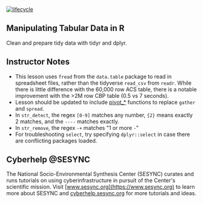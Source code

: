 [![lifecycle](https://img.shields.io/badge/lifecycle-stable-brightgreen.svg)](https://github.com/SESYNC-ci/sesync-ci.github.io/blob/master/lesson/lesson-lifecycle.md#stable)

## Manipulating Tabular Data in R

Clean and prepare tidy data with tidyr and dplyr. 

## Instructor Notes

* This lesson uses `fread` from the `data.table` package to read in 
spreadsheet files, rather than the tidyverse `read_csv` from `readr`. 
While there is little difference with the 60,000 row ACS table, there
is a notable improvement with the >2M row CBP table (0.5 vs 7 seconds). 
* Lesson should be updated to include [pivot_*](https://tidyr.tidyverse.org/dev/articles/pivot.html)
functions to replace `gather` and `spread`. 
* In `str_detect`, the regex `[0-9]` matches any number, `{2}` means
exactly 2 matches, and the `----` matches exactly. 
* In `str_remove`, the regex `-+` matches "1 or more `-`"
* For troubleshooting `select`, try specifying `dplyr::select` in 
case there are conflicting packages loaded. 

## Cyberhelp @SESYNC

The National Socio-Environmental Synthesis Center (SESYNC) curates and runs
tutorials on using cyberinfrastructure in pursuit of the Center's scientific
mission. Visit [www.sesync.org](https://www.sesync.org) to learn more about
SESYNC and [cyberhelp.sesync.org](https://cyberhelp.sesync.org) for more
tutorials and ideas.
